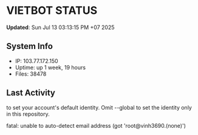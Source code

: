 # VIETBOT STATUS
**Updated**: Sun Jul 13 03:13:15 PM +07 2025

## System Info
- IP: 103.77.172.150
- Uptime: up 1 week, 19 hours
- Files: 38478

## Last Activity

to set your account's default identity.
Omit --global to set the identity only in this repository.

fatal: unable to auto-detect email address (got 'root@vinh3690.(none)')
